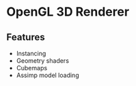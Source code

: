 # OpenGL 3D Renderer

## Features
* Instancing
* Geometry shaders
* Cubemaps
* Assimp model loading
